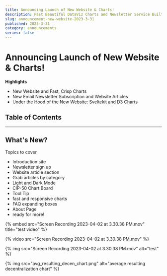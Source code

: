 ```yaml
---
title: Announcing Launch of New Website & Charts!
description: Fast Beautiful DataViz Charts and Newsletter Service Built on SvelteKit
slug: announcement-new-website-2023-3-31
published: 2023-3-31
category: announcements
series: false
---
```


# Announcing Launch of New Website & Charts!

**Highlights**
- New Website and Fast, Crisp Charts
- New Email Newsletter Subscription and Website Articles
- Under the Hood of the New Website: Sveltekit and D3 Charts

## Table of Contents

------------
## What's New?

Topics to cover

- Introduction site
- Newsletter sign up
- Website article section
- Grab articles by category
- Light and Dark Mode
- CIP-50 Chart Board
- Tool Tip
- fast and responsive charts
- FAQ expanding boxes
- About Page
- ready for more!

{% embed src="Screen Recording 2023-04-02 at 3.30.38 PM.mov" title="test video" %}

{% video src="Screen Recording 2023-04-02 at 3.30.38 PM.mov" %}

{% img src="Screen Recording 2023-04-02 at 3.30.38 PM.mov" alt="test" %}

{% img src="avg_resulting_decen_chart.png" alt="average resulting decentralization chart" %}

